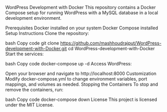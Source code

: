 WordPress Development with Docker
This repository contains a Docker Compose setup for running WordPress with a MySQL database in a local development environment.

Prerequisites
Docker installed on your system
Docker Compose installed
Setup Instructions
Clone the repository:

bash
Copy code
git clone https://github.com/mashhoudrajput/WordPress-development-with-Docker.git
cd WordPress-development-with-Docker
Start the services:

bash
Copy code
docker-compose up -d
Access WordPress:

Open your browser and navigate to http://localhost:8000
Customization
Modify docker-compose.yml to change environment variables, port mappings, and volumes as needed.
Stopping the Containers
To stop and remove the containers, run:

bash
Copy code
docker-compose down
License
This project is licensed under the MIT License.

